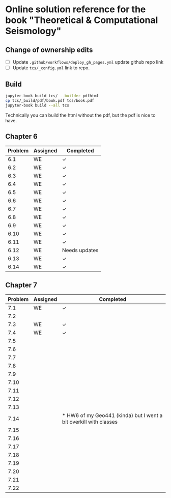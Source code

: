 # Online solution reference for the book "Theoretical & Computational Seismology"

## Change of ownership edits

- [ ] Update `.github/workflows/deploy_gh_pages.yml` update github repo link
- [ ] Update `tcs/_config.yml` link to repo.

## Build 

```bash
jupyter-book build tcs/ --builder pdfhtml
cp tcs/_build/pdf/book.pdf tcs/book.pdf
jupyter-book build --all tcs
```

Technically you can build the html without the pdf, but the pdf is nice to 
have.

## Chapter 6      
| Problem | Assigned | Completed |
|---------|----------|-----------|
| 6.1     | WE       | ✓         |
| 6.2     | WE       | ✓         |
| 6.3     | WE       | ✓         |
| 6.4     | WE       | ✓         | 
| 6.5     | WE       | ✓         |
| 6.6     | WE       | ✓         |
| 6.7     | WE       | ✓         |
| 6.8     | WE       | ✓         |
| 6.9     | WE       | ✓         |
| 6.10     | WE       | ✓         |
| 6.11     | WE       | ✓         |
| 6.12     | WE       | Needs updates          |
| 6.13     | WE       | ✓         |
| 6.14     | WE       | ✓         |


## Chapter 7
| Problem | Assigned | Completed |
|---------|----------|-----------|
| 7.1     | WE       | ✓         |
| 7.2     |          |           |
| 7.3     | WE       | ✓         |
| 7.4     | WE       | ✓         |
| 7.5     |          |           |
| 7.6     |          |           |
| 7.7     |          |           |
| 7.8     |          |           |
| 7.9     |          |           |
| 7.10     |          |           |
| 7.11     |          |           |
| 7.12     |          |           |
| 7.13     |          |           |
| 7.14     |          | * HW6 of my Geo441 (kinda) but I went a bit overkill with classes  |
| 7.15     |          |           |
| 7.16     |          |           |
| 7.17     |          |           |
| 7.18     |          |           |
| 7.19     |          |           |
| 7.20     |          |           |
| 7.21     |          |           |
| 7.22     |          |           |


